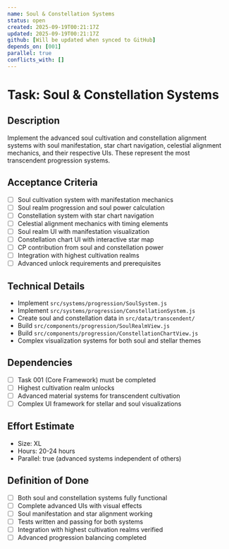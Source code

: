 ```yaml
---
name: Soul & Constellation Systems
status: open
created: 2025-09-19T00:21:17Z
updated: 2025-09-19T00:21:17Z
github: [Will be updated when synced to GitHub]
depends_on: [001]
parallel: true
conflicts_with: []
---
```


# Task: Soul & Constellation Systems

## Description
Implement the advanced soul cultivation and constellation alignment systems with soul manifestation, star chart navigation, celestial alignment mechanics, and their respective UIs. These represent the most transcendent progression systems.

## Acceptance Criteria
- [ ] Soul cultivation system with manifestation mechanics
- [ ] Soul realm progression and soul power calculation
- [ ] Constellation system with star chart navigation
- [ ] Celestial alignment mechanics with timing elements
- [ ] Soul realm UI with manifestation visualization
- [ ] Constellation chart UI with interactive star map
- [ ] CP contribution from soul and constellation power
- [ ] Integration with highest cultivation realms
- [ ] Advanced unlock requirements and prerequisites

## Technical Details
- Implement `src/systems/progression/SoulSystem.js`
- Implement `src/systems/progression/ConstellationSystem.js`
- Create soul and constellation data in `src/data/transcendent/`
- Build `src/components/progression/SoulRealmView.js`
- Build `src/components/progression/ConstellationChartView.js`
- Complex visualization systems for both soul and stellar themes

## Dependencies
- [ ] Task 001 (Core Framework) must be completed
- [ ] Highest cultivation realm unlocks
- [ ] Advanced material systems for transcendent cultivation
- [ ] Complex UI framework for stellar and soul visualizations

## Effort Estimate
- Size: XL
- Hours: 20-24 hours
- Parallel: true (advanced systems independent of others)

## Definition of Done
- [ ] Both soul and constellation systems fully functional
- [ ] Complete advanced UIs with visual effects
- [ ] Soul manifestation and star alignment working
- [ ] Tests written and passing for both systems
- [ ] Integration with highest cultivation realms verified
- [ ] Advanced progression balancing completed